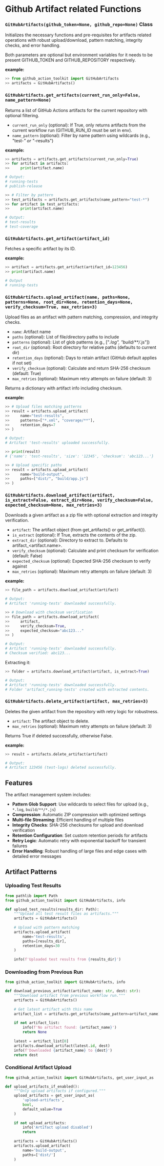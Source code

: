 Github Artifact related Functions
================

### **`GitHubArtifacts(github_token=None, github_repo=None)` Class**

Initializes the necessary functions and pre-requisites for artifacts related operations with robust upload/download, pattern matching, integrity checks, and error handling.

Both parameters are optional but environment variables for it needs to be present GITHUB_TOKEN and GITHUB_REPOSITORY respectively.

**example:**

```python
>> from github_action_toolkit import GitHubArtifacts
>> artifacts = GitHubArtifacts()
```

### **`GitHubArtifacts.get_artifacts(current_run_only=False, name_pattern=None)`**

Returns a list of GitHub Actions artifacts for the current repository with optional filtering.

* `current_run_only` (optional): If True, only returns artifacts from the current workflow run (GITHUB_RUN_ID must be set in env).
* `name_pattern` (optional): Filter by name pattern using wildcards (e.g., "test-*" or "*-results")

**example:**

```python
>> artifacts = artifacts.get_artifacts(current_run_only=True)
>> for artifact in artifacts:
>>     print(artifact.name)

# Output:
# running-tests
# publish-release

>> # Filter by pattern
>> test_artifacts = artifacts.get_artifacts(name_pattern="test-*")
>> for artifact in test_artifacts:
>>     print(artifact.name)

# Output:
# test-results
# test-coverage
```

### **`GitHubArtifacts.get_artifact(artifact_id)`**

Fetches a specific artifact by its ID.

**example:**

```python
>> artifact = artifacts.get_artifact(artifact_id=123456)
>> print(artifact.name)

# Output
# running-tests
```

### **`GitHubArtifacts.upload_artifact(name, paths=None, patterns=None, root_dir=None, retention_days=None, verify_checksum=True, max_retries=3)`**

Upload files as an artifact with pattern matching, compression, and integrity checks.

* `name`: Artifact name
* `paths` (optional): List of file/directory paths to include
* `patterns` (optional): List of glob patterns (e.g., ["*.log", "build/**/*.js"])
* `root_dir` (optional): Root directory for relative paths (defaults to current dir)
* `retention_days` (optional): Days to retain artifact (GitHub default applies if not set)
* `verify_checksum` (optional): Calculate and return SHA-256 checksum (default: True)
* `max_retries` (optional): Maximum retry attempts on failure (default: 3)

Returns a dictionary with artifact info including checksum.

**example:**

```python
>> # Upload files matching patterns
>> result = artifacts.upload_artifact(
>>     name="test-results",
>>     patterns=["*.xml", "coverage/**"],
>>     retention_days=7
>> )

# Output:
# Artifact 'test-results' uploaded successfully.

>> print(result)
# {'name': 'test-results', 'size': '12345', 'checksum': 'abc123...'}

>> # Upload specific paths
>> result = artifacts.upload_artifact(
>>     name="build-output",
>>     paths=["dist/", "build/app.js"]
>> )
```

### **`GitHubArtifacts.download_artifact(artifact, is_extract=False, extract_dir=None, verify_checksum=False, expected_checksum=None, max_retries=3)`**

Downloads a given artifact as a zip file with optional extraction and integrity verification.

* `artifact`: The artifact object (from get_artifacts() or get_artifact()).
* `is_extract` (optional): If True, extracts the contents of the zip.
* `extract_dir` (optional): Directory to extract to. Defaults to artifact_<artifact.name>.
* `verify_checksum` (optional): Calculate and print checksum for verification (default: False)
* `expected_checksum` (optional): Expected SHA-256 checksum to verify against
* `max_retries` (optional): Maximum retry attempts on failure (default: 3)

**example:**

```python
>> file_path = artifacts.download_artifact(artifact)

# Output:
# Artifact 'running-tests' downloaded successfully.

>> # Download with checksum verification
>> file_path = artifacts.download_artifact(
>>     artifact,
>>     verify_checksum=True,
>>     expected_checksum="abc123..."
>> )

# Output:
# Artifact 'running-tests' downloaded successfully.
# Checksum verified: abc123...
```

Extracting it:

```python
>> folder = artifacts.download_artifact(artifact, is_extract=True)

# Output:
# Artifact 'running-tests' downloaded successfully.
# Folder 'artifact_running-tests' created with extracted contents.
```

### **`GitHubArtifacts.delete_artifact(artifact, max_retries=3)`**

Deletes the given artifact from the repository with retry logic for robustness.

* `artifact`: The artifact object to delete.
* `max_retries` (optional): Maximum retry attempts on failure (default: 3)

Returns True if deleted successfully, otherwise False.

**example:**

```python
>> result = artifacts.delete_artifact(artifact)

# Output:
# Artifact 123456 (test-logs) deleted successfully.
```

## Features

The artifact management system includes:

* **Pattern Glob Support**: Use wildcards to select files for upload (e.g., `*.log`, `build/**/*.js`)
* **Compression**: Automatic ZIP compression with optimized settings
* **Multi-file Streaming**: Efficient handling of multiple files
* **Integrity Checks**: SHA-256 checksums for upload and download verification
* **Retention Configuration**: Set custom retention periods for artifacts
* **Retry Logic**: Automatic retry with exponential backoff for transient failures
* **Error Handling**: Robust handling of large files and edge cases with detailed error messages


## Artifact Patterns

### Uploading Test Results

```python
from pathlib import Path
from github_action_toolkit import GitHubArtifacts, info

def upload_test_results(results_dir: Path):
    """Upload all test result files as artifacts."""
    artifacts = GitHubArtifacts()
    
    # Upload with pattern matching
    artifacts.upload_artifact(
        name='test-results',
        paths=[results_dir],
        retention_days=30
    )
    
    info(f'Uploaded test results from {results_dir}')
```

### Downloading from Previous Run

```python
from github_action_toolkit import GitHubArtifacts, info

def download_previous_artifact(artifact_name: str, dest: str):
    """Download artifact from previous workflow run."""
    artifacts = GitHubArtifacts()
    
    # Get latest artifact with this name
    artifact_list = artifacts.get_artifacts(name_pattern=artifact_name)
    
    if not artifact_list:
        info(f'No artifact found: {artifact_name}')
        return None
    
    latest = artifact_list[0]
    artifacts.download_artifact(latest.id, dest)
    info(f'Downloaded {artifact_name} to {dest}')
    return dest
```

### Conditional Artifact Upload

```python
from github_action_toolkit import GitHubArtifacts, get_user_input_as

def upload_artifacts_if_enabled():
    """Only upload artifacts if configured."""
    upload_artifacts = get_user_input_as(
        'upload-artifacts',
        bool,
        default_value=True
    )
    
    if not upload_artifacts:
        info('Artifact upload disabled')
        return
    
    artifacts = GitHubArtifacts()
    artifacts.upload_artifact(
        name='build-output',
        paths=['dist/']
    )
```

